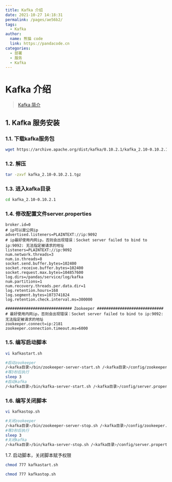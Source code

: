 ```yaml
---
title: Kafka 介绍
date: 2021-10-27 14:18:31
permalink: /pages/ae56b2/
tags: 
  - Kafka
author: 
  name: 熊猫 code
  link: https://pandacode.cn
categories: 
  - 部署
  - 服务
  - Kafka
---
```


# Kafka 介绍

> [Kafka 简介](https://www.cnblogs.com/qingyunzong/p/9004509.html)

## 1. Kafka 服务安装

### 1.1. 下载kafka服务包

```sh
wget https://archive.apache.org/dist/kafka/0.10.2.1/kafka_2.10-0.10.2.1.tgz
```

### 1.2. 解压

```sh
tar -zxvf kafka_2.10-0.10.2.1.tgz
```

### 1.3. 进入kafka目录

```sh
cd kafka_2.10-0.10.2.1
```

### 1.4. 修改配置文件server.properties

```properties
broker.id=0
# ip可以是公网ip
advertised.listeners=PLAINTEXT://ip:9092
# ip最好使用内网ip，否则会出现错误：Socket server failed to bind to ip:9092: 无法指定被请求的地址
listeners=PLAINTEXT://ip:9092
num.network.threads=3
num.io.threads=8
socket.send.buffer.bytes=102400
socket.receive.buffer.bytes=102400
socket.request.max.bytes=104857600
log.dirs=/pandas/service/log/kafka
num.partitions=1
num.recovery.threads.per.data.dir=1
log.retention.hours=168
log.segment.bytes=1073741824
log.retention.check.interval.ms=300000

############################# Zookeeper #############################
# 最好使用内网ip，否则会出现错误：Socket server failed to bind to ip:9092: 无法指定被请求的地址
zookeeper.connect=ip:2181
zookeeper.connection.timeout.ms=6000
```

### 1.5. 编写启动脚本

```sh
vi kafkastart.sh
```

```sh
#启动zookeeper
/<kafka目录>/bin/zookeeper-server-start.sh /<kafka目录>/config/zookeeper.properties &
#等3秒后执行
sleep 3 
#启动kafka
/<kafka目录>/bin/kafka-server-start.sh /<kafka目录>/config/server.properties &
```

### 1.6. 编写关闭脚本

```sh
vi kafkastop.sh
```

```sh
#关闭zookeeper
/<kafka目录>/bin/zookeeper-server-stop.sh /<kafka目录>/config/zookeeper.properties &
#等3秒后执行
sleep 3 
#关闭kafka
/<kafka目录>/bin/kafka-server-stop.sh /<kafka目录>/config/server.properties &
```

1.7. 启动脚本，关闭脚本赋予权限

```sh
chmod 777 kafkastart.sh
```

```sh
chmod 777 kafkastop.sh
```
